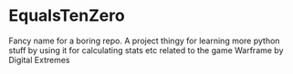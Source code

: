 # EqualsTenZero
Fancy name for a boring repo. A project thingy for learning more python stuff by using it for calculating stats etc related to the game Warframe by Digital Extremes
